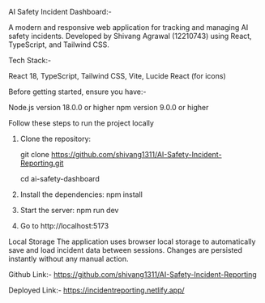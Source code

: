 AI Safety Incident Dashboard:-

A modern and responsive web application for tracking and managing AI safety incidents.
Developed by Shivang Agrawal (12210743) using React, TypeScript, and Tailwind CSS.

Tech Stack:-

React 18, TypeScript, Tailwind CSS, Vite, Lucide React (for icons)

Before getting started, ensure you have:-

Node.js version 18.0.0 or higher
npm version 9.0.0 or higher

Follow these steps to run the project locally
1. Clone the repository:
   
   git clone <https://github.com/shivang1311/AI-Safety-Incident-Reporting.git>
   
   cd ai-safety-dashboard
3. Install the dependencies:
   npm install
4. Start the server:
   npm run dev
5. Go to http://localhost:5173

Local Storage
The application uses browser local storage to automatically save and load incident data between sessions. Changes are persisted instantly without any manual action.

Github Link:-
https://github.com/shivang1311/AI-Safety-Incident-Reporting

Deployed Link:-
https://incidentreporting.netlify.app/
